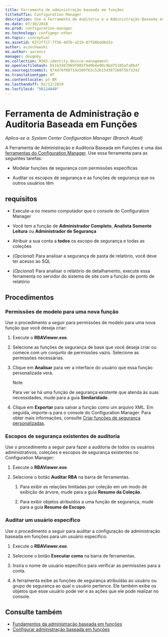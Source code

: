 ```yaml
---
title: Ferramenta de administração baseada em funções
titleSuffix: Configuration Manager
description: Use a Ferramenta de Auditoria e a Administração Baseada em Funções de para modelar e auditar funções e escopos de segurança no Configuration Manager.
ms.date: 07/30/2018
ms.prod: configuration-manager
ms.technology: configmgr-other
ms.topic: conceptual
ms.assetid: 6372ff17-7f56-4d7b-a21b-87fb8bdd6d3a
author: aczechowski
ms.author: aaroncz
manager: dougeby
ms.collection: M365-identity-device-management
ms.openlocfilehash: b51b3367969f985f9d9b4e90c9bd75105afa8b4f
ms.sourcegitcommit: 874d78f08714a509f61c52b154387268f5b73242
ms.translationtype: HT
ms.contentlocale: pt-BR
ms.lasthandoff: 02/12/2019
ms.locfileid: "56124840"
---
```

# <a name="role-based-administration-and-auditing-tool"></a>Ferramenta de Administração e Auditoria Baseada em Funções

*Aplica-se a: System Center Configuration Manager (Branch Atual)*

A Ferramenta de Administração e Auditoria Baseada em Funções é uma das [ferramentas do Configuration Manager](/sccm/core/support/tools). Use essa ferramenta para as seguintes tarefas:

- Modelar funções de segurança com permissões específicas  

- Auditar os escopos de segurança e as funções de segurança que os outros usuários têm



## <a name="requirements"></a>requisitos

- Execute-a no mesmo computador que o console do Configuration Manager  

- Você tem a função de **Administrador Completo**, **Analista Somente Leitura** ou **Administrador de Segurança**  

- Atribuir a sua conta a **todos** os escopo de segurança e todas as coleções  

- (*Opcional*) Para analisar a segurança de pasta de relatório, você deve ter acesso ao SQL  

- (*Opcional*) Para analisar o relatório de detalhamento, execute essa ferramenta no servidor do sistema de site com a função de ponto de relatório



## <a name="procedures"></a>Procedimentos


### <a name="model-permissions-for-a-new-role"></a>Permissões de modelo para uma nova função

Use o procedimento a seguir para permissões de modelo para uma nova função que você deseja criar: 

1. Execute o **RBAViewer.exe**.  

2. Selecione as funções de segurança de base que você deseja criar ou comece com um conjunto de permissões vazio. Selecione as permissões necessárias.  

3. Clique em **Analisar** para ver a interface do usuário que essa função personalizada verá.  

    > [!Note]  
    > Para ver se há uma função de segurança existente que atenda às suas necessidades, mude para a guia **Similaridade**.  

4. Clique em **Exportar** para salvar a função como um arquivo XML. Em seguida, importe-a para o console do Configuration Manager. Para obter mais informações, consulte [Criar funções de segurança personalizadas](/sccm/core/servers/deploy/configure/configure-role-based-administration#BKMK_CreateSecRole).


### <a name="audit-existing-security-scopes"></a>Escopos de segurança existentes de auditoria

Use o procedimento a seguir para fazer a auditoria de todos os usuários administrativos, coleções e escopos de segurança existentes no Configuration Manager:

1. Execute o **RBAViewer.exe**.  

2. Selecione o botão **Auditar RBA** na barra de ferramentas.  

    1. Para exibir as relações limitadas por coleção em um modo de exibição de árvore, mude para a guia **Resumo da Coleção**.  

    2. Para exibir objetos atribuídos a uma função de segurança, mude para a guia **Resumo de Escopo**.  


### <a name="audit-a-specific-user"></a>Auditar um usuário específico

Use o procedimento a seguir para auditar a configuração de administração baseada em funções para um usuário específico:

1. Execute o **RBAViewer.exe**.  

2. Selecione o botão **Executar como** na barra de ferramentas.  

3. Insira o nome de usuário específico para verificar as permissões para a conta.  

4. A ferramenta exibe as funções de segurança atribuídas ao usuário ou grupo de segurança ao qual o usuário pertence. Ele também exibe os objetos que esse usuário pode ver e as ações que ele pode realizar no console.  



## <a name="see-also"></a>Consulte também

- [Fundamentos da administração baseada em funções](/sccm/core/understand/fundamentals-of-role-based-administration)
- [Configurar administração baseada em funções](/sccm/core/servers/deploy/configure/configure-role-based-administration)

